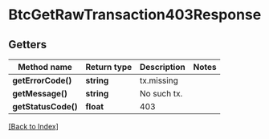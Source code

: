 # BtcGetRawTransaction403Response

## Getters

Method name | Return type | Description | Notes
------------ | ------------- | ------------- | -------------
**getErrorCode()** | **string** | tx.missing |
**getMessage()** | **string** | No such tx. |
**getStatusCode()** | **float** | 403 |

[[Back to Index]](../index.md)
